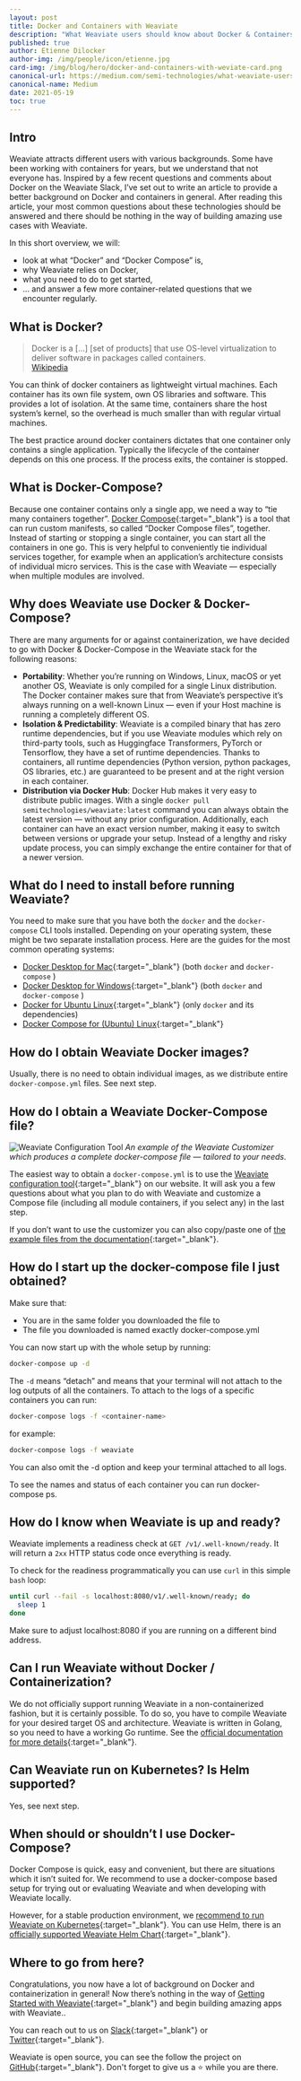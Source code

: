 ```yaml
---
layout: post
title: Docker and Containers with Weaviate
description: "What Weaviate users should know about Docker & Containers"
published: true
author: Etienne Dilocker
author-img: /img/people/icon/etienne.jpg
card-img: /img/blog/hero/docker-and-containers-with-weviate-card.png
canonical-url: https://medium.com/semi-technologies/what-weaviate-users-should-know-about-docker-containers-1601c6afa079
canonical-name: Medium
date: 2021-05-19
toc: true
---
```


## Intro
Weaviate attracts different users with various backgrounds. Some have been working with containers for years, but we understand that not everyone has. Inspired by a few recent questions and comments about Docker on the Weaviate Slack, I’ve set out to write an article to provide a better background on Docker and containers in general. After reading this article, your most common questions about these technologies should be answered and there should be nothing in the way of building amazing use cases with Weaviate.

In this short overview, we will:

* look at what “Docker” and “Docker Compose” is,
* why Weaviate relies on Docker,
* what you need to do to get started,
* … and answer a few more container-related questions that we encounter regularly.

## What is Docker?
> Docker is a […] [set of products] that use OS-level virtualization to deliver software in packages called containers.<br/>
> [Wikipedia](https://en.wikipedia.org/wiki/Docker_(software))

You can think of docker containers as lightweight virtual machines. Each container has its own file system, own OS libraries and software. This provides a lot of isolation. At the same time, containers share the host system’s kernel, so the overhead is much smaller than with regular virtual machines.

The best practice around docker containers dictates that one container only contains a single application. Typically the lifecycle of the container depends on this one process. If the process exits, the container is stopped.

## What is Docker-Compose?
Because one container contains only a single app, we need a way to “tie many containers together”. [Docker Compose](https://docs.docker.com/compose/){:target="_blank"} is a tool that can run custom manifests, so called “Docker Compose files”, together. Instead of starting or stopping a single container, you can start all the containers in one go. This is very helpful to conveniently tie individual services together, for example when an application’s architecture consists of individual micro services. This is the case with Weaviate — especially when multiple modules are involved.

## Why does Weaviate use Docker & Docker-Compose?
There are many arguments for or against containerization, we have decided to go with Docker & Docker-Compose in the Weaviate stack for the following reasons:

* **Portability**: Whether you’re running on Windows, Linux, macOS or yet another OS, Weaviate is only compiled for a single Linux distribution. The Docker container makes sure that from Weaviate’s perspective it’s always running on a well-known Linux — even if your Host machine is running a completely different OS.
* **Isolation & Predictability**: Weaviate is a compiled binary that has zero runtime dependencies, but if you use Weaviate modules which rely on third-party tools, such as Huggingface Transformers, PyTorch or Tensorflow, they have a set of runtime dependencies. Thanks to containers, all runtime dependencies (Python version, python packages, OS libraries, etc.) are guaranteed to be present and at the right version in each container.
* **Distribution via Docker Hub**: Docker Hub makes it very easy to distribute public images. With a single `docker pull semitechnologies/weaviate:latest` command you can always obtain the latest version — without any prior configuration. Additionally, each container can have an exact version number, making it easy to switch between versions or upgrade your setup. Instead of a lengthy and risky update process, you can simply exchange the entire container for that of a newer version.

## What do I need to install before running Weaviate?
You need to make sure that you have both the `docker` and the `docker-compose` CLI tools installed. Depending on your operating system, these might be two separate installation process. Here are the guides for the most common operating systems:

* [Docker Desktop for Mac](https://docs.docker.com/desktop/install/mac-install/){:target="_blank"} (both `docker` and `docker-compose` )
* [Docker Desktop for Windows](https://docs.docker.com/desktop/install/windows-install/){:target="_blank"} (both `docker` and `docker-compose` )
* [Docker for Ubuntu Linux](https://docs.docker.com/engine/install/ubuntu/){:target="_blank"} (only `docker` and its dependencies)
* [Docker Compose for (Ubuntu) Linux](https://docs.docker.com/compose/install/){:target="_blank"}

## How do I obtain Weaviate Docker images?
Usually, there is no need to obtain individual images, as we distribute entire `docker-compose.yml` files. See next step.

## How do I obtain a Weaviate Docker-Compose file?
![Weaviate Configuration Tool](/img/blog/docker-and-containers/weaviate-configuration-tool.png)
*An example of the Weaviate Customizer which produces a complete docker-compose file — tailored to your needs.*

The easiest way to obtain a `docker-compose.yml` is to use the [Weaviate configuration tool](/developers/weaviate/current/installation/docker-compose.html#configurator){:target="_blank"} on our website. It will ask you a few questions about what you plan to do with Weaviate and customize a Compose file (including all module containers, if you select any) in the last step.

If you don’t want to use the customizer you can also copy/paste one of [the example files from the documentation](/developers/weaviate/current/installation/docker-compose.html){:target="_blank"}.

## How do I start up the docker-compose file I just obtained?
Make sure that:

* You are in the same folder you downloaded the file to
* The file you downloaded is named exactly docker-compose.yml

You can now start up with the whole setup by running:

```bash
docker-compose up -d
```

The `-d` means “detach” and means that your terminal will not attach to the log outputs of all the containers. To attach to the logs of a specific containers you can run:

```bash
docker-compose logs -f <container-name>
```

for example:

```bash
docker-compose logs -f weaviate
```

You can also omit the -d option and keep your terminal attached to all logs.

To see the names and status of each container you can run docker-compose ps.

## How do I know when Weaviate is up and ready?
Weaviate implements a readiness check at `GET /v1/.well-known/ready`. It will return a `2xx` HTTP status code once everything is ready.

To check for the readiness programmatically you can use `curl` in this simple `bash` loop:

```bash
until curl --fail -s localhost:8080/v1/.well-known/ready; do  
  sleep 1
done
```

Make sure to adjust localhost:8080 if you are running on a different bind address.

## Can I run Weaviate without Docker / Containerization?
We do not officially support running Weaviate in a non-containerized fashion, but it is certainly possible. To do so, you have to compile Weaviate for your desired target OS and architecture. Weaviate is written in Golang, so you need to have a working Go runtime. See the [official documentation for more details](https://golang.org/doc/install/source#environment){:target="_blank"}.

## Can Weaviate run on Kubernetes? Is Helm supported?
Yes, see next step.

## When should or shouldn’t I use Docker-Compose?
Docker Compose is quick, easy and convenient, but there are situations which it isn’t suited for. We recommend to use a docker-compose based setup for trying out or evaluating Weaviate and when developing with Weaviate locally.

However, for a stable production environment, we [recommend to run Weaviate on Kubernetes](/developers/weaviate/current/installation/kubernetes.html){:target="_blank"}. You can use Helm, there is an [officially supported Weaviate Helm Chart](https://github.com/semi-technologies/weaviate-helm){:target="_blank"}.

## Where to go from here?
Congratulations, you now have a lot of background on Docker and containerization in general! Now there’s nothing in the way of [Getting Started with Weaviate](/developers/weaviate/current/getting-started/index.html){:target="_blank"} and begin building amazing apps with Weaviate..

You can reach out to us on [Slack](https://join.slack.com/t/weaviate/shared_invite/zt-goaoifjr-o8FuVz9b1HLzhlUfyfddhw){:target="_blank"} or [Twitter](https://twitter.com/weaviate_io){:target="_blank"}.

Weaviate is open source, you can see the follow the project on [GitHub](https://github.com/semi-technologies/weaviate){:target="_blank"}. Don't forget to give us a ⭐️ while you are there.
